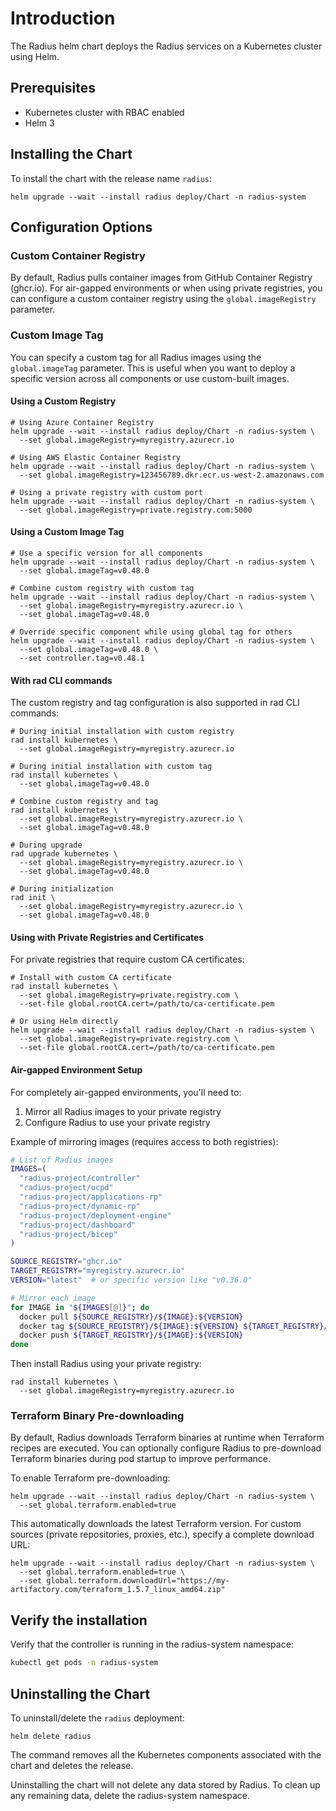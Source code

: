 # Introduction

The Radius helm chart deploys the Radius services on a Kubernetes cluster using Helm.

## Prerequisites

- Kubernetes cluster with RBAC enabled
- Helm 3

## Installing the Chart

To install the chart with the release name `radius`:

```console
helm upgrade --wait --install radius deploy/Chart -n radius-system
```

## Configuration Options

### Custom Container Registry

By default, Radius pulls container images from GitHub Container Registry (ghcr.io). For air-gapped environments or when using private registries, you can configure a custom container registry using the `global.imageRegistry` parameter.

### Custom Image Tag

You can specify a custom tag for all Radius images using the `global.imageTag` parameter. This is useful when you want to deploy a specific version across all components or use custom-built images.

#### Using a Custom Registry

```console
# Using Azure Container Registry
helm upgrade --wait --install radius deploy/Chart -n radius-system \
  --set global.imageRegistry=myregistry.azurecr.io

# Using AWS Elastic Container Registry
helm upgrade --wait --install radius deploy/Chart -n radius-system \
  --set global.imageRegistry=123456789.dkr.ecr.us-west-2.amazonaws.com

# Using a private registry with custom port
helm upgrade --wait --install radius deploy/Chart -n radius-system \
  --set global.imageRegistry=private.registry.com:5000
```

#### Using a Custom Image Tag

```console
# Use a specific version for all components
helm upgrade --wait --install radius deploy/Chart -n radius-system \
  --set global.imageTag=v0.48.0

# Combine custom registry with custom tag
helm upgrade --wait --install radius deploy/Chart -n radius-system \
  --set global.imageRegistry=myregistry.azurecr.io \
  --set global.imageTag=v0.48.0

# Override specific component while using global tag for others
helm upgrade --wait --install radius deploy/Chart -n radius-system \
  --set global.imageTag=v0.48.0 \
  --set controller.tag=v0.48.1
```

#### With rad CLI commands

The custom registry and tag configuration is also supported in rad CLI commands:

```console
# During initial installation with custom registry
rad install kubernetes \
  --set global.imageRegistry=myregistry.azurecr.io

# During initial installation with custom tag
rad install kubernetes \
  --set global.imageTag=v0.48.0

# Combine custom registry and tag
rad install kubernetes \
  --set global.imageRegistry=myregistry.azurecr.io \
  --set global.imageTag=v0.48.0

# During upgrade
rad upgrade kubernetes \
  --set global.imageRegistry=myregistry.azurecr.io \
  --set global.imageTag=v0.48.0

# During initialization
rad init \
  --set global.imageRegistry=myregistry.azurecr.io \
  --set global.imageTag=v0.48.0
```

#### Using with Private Registries and Certificates

For private registries that require custom CA certificates:

```console
# Install with custom CA certificate
rad install kubernetes \
  --set global.imageRegistry=private.registry.com \
  --set-file global.rootCA.cert=/path/to/ca-certificate.pem

# Or using Helm directly
helm upgrade --wait --install radius deploy/Chart -n radius-system \
  --set global.imageRegistry=private.registry.com \
  --set-file global.rootCA.cert=/path/to/ca-certificate.pem
```

#### Air-gapped Environment Setup

For completely air-gapped environments, you'll need to:

1. Mirror all Radius images to your private registry
2. Configure Radius to use your private registry

Example of mirroring images (requires access to both registries):

```bash
# List of Radius images
IMAGES=(
  "radius-project/controller"
  "radius-project/ucpd"
  "radius-project/applications-rp"
  "radius-project/dynamic-rp"
  "radius-project/deployment-engine"
  "radius-project/dashboard"
  "radius-project/bicep"
)

SOURCE_REGISTRY="ghcr.io"
TARGET_REGISTRY="myregistry.azurecr.io"
VERSION="latest"  # or specific version like "v0.36.0"

# Mirror each image
for IMAGE in "${IMAGES[@]}"; do
  docker pull ${SOURCE_REGISTRY}/${IMAGE}:${VERSION}
  docker tag ${SOURCE_REGISTRY}/${IMAGE}:${VERSION} ${TARGET_REGISTRY}/${IMAGE}:${VERSION}
  docker push ${TARGET_REGISTRY}/${IMAGE}:${VERSION}
done
```

Then install Radius using your private registry:

```console
rad install kubernetes \
  --set global.imageRegistry=myregistry.azurecr.io
```

### Terraform Binary Pre-downloading

By default, Radius downloads Terraform binaries at runtime when Terraform recipes are executed. You can optionally configure Radius to pre-download Terraform binaries during pod startup to improve performance.

To enable Terraform pre-downloading:

```console
helm upgrade --wait --install radius deploy/Chart -n radius-system \
  --set global.terraform.enabled=true
```

This automatically downloads the latest Terraform version. For custom sources (private repositories, proxies, etc.), specify a complete download URL:

```console
helm upgrade --wait --install radius deploy/Chart -n radius-system \
  --set global.terraform.enabled=true \
  --set global.terraform.downloadUrl="https://my-artifactory.com/terraform_1.5.7_linux_amd64.zip"
```

## Verify the installation

Verify that the controller is running in the radius-system namespace:

```bash
kubectl get pods -n radius-system
```

## Uninstalling the Chart

To uninstall/delete the `radius` deployment:

```console
helm delete radius
```

The command removes all the Kubernetes components associated with the chart and deletes the release.

Uninstalling the chart will not delete any data stored by Radius. To clean up any remaining data, delete the radius-system namespace.
